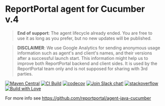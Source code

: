 # ReportPortal agent for Cucumber v.4

> **End of support**: The agent lifecycle already ended. You are free to use it as long as you prefer, but no new updates will be published.

> **DISCLAIMER**: We use Google Analytics for sending anonymous usage information such as agent's and client's names,
> and their versions after a successful launch start. This information might help us to improve both ReportPortal
> backend and client sides. It is used by the ReportPortal team only and is not supposed for sharing with 3rd parties.

[![Maven Central](https://img.shields.io/maven-central/v/com.epam.reportportal/agent-java-cucumber4.svg?label=Maven%20Central)](https://central.sonatype.com/artifact/com.epam.reportportal/agent-java-cucumber4)
[![CI Build](https://github.com/reportportal/agent-java-cucumber4/actions/workflows/ci.yml/badge.svg)](https://github.com/reportportal/agent-java-cucumber4/actions/workflows/ci.yml)
[![codecov](https://codecov.io/gh/reportportal/agent-java-cucumber4/branch/develop/graph/badge.svg?token=tzVCXKSLP9)](https://codecov.io/gh/reportportal/agent-java-cucumber4)
[![Join Slack chat!](https://img.shields.io/badge/slack-join-brightgreen.svg)](https://slack.epmrpp.reportportal.io/)
[![stackoverflow](https://img.shields.io/badge/reportportal-stackoverflow-orange.svg?style=flat)](http://stackoverflow.com/questions/tagged/reportportal)
[![Build with Love](https://img.shields.io/badge/build%20with-❤%EF%B8%8F%E2%80%8D-lightgrey.svg)](http://reportportal.io?style=flat)


For more info see https://github.com/reportportal/agent-java-cucumber
